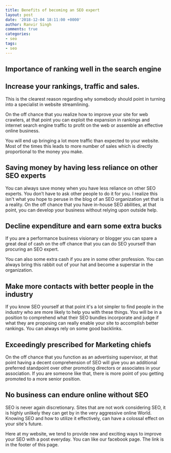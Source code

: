 ```yaml
---
title: Benefits of becoming an SEO expert
layout: post
date: '2018-12-04 18:11:00 +0000'
author: Ranvir Singh
comments: true
categories:
- seo
tags:
- seo
---
```


## Importance of ranking well in the search engine

## Increase your rankings, traffic and sales.

This is the clearest reason regarding why somebody should point in turning into a specialist in website streamlining.

On the off chance that you realize how to improve your site for web crawlers, at that point you can exploit the expansion in rankings and internet search engine traffic to profit on the web or assemble an effective online business.

You will end up bringing a lot more traffic than expected to your website. Most of the times this leads to more number of sales which is directly proportional to the money you make.

## Saving money by having less reliance on other SEO experts

You can always save money when you have less reliance on other SEO experts. You don’t have to ask other people to do it for you. I realize this isn't what you hope to peruse in the blog of an SEO organization yet that is a reality. On the off chance that you have in-house SEO abilities, at that point, you can develop your business without relying upon outside help.

## Decline expenditure and earn some extra bucks

If you are a performance business visionary or blogger you can spare a great deal of cash on the off chance that you can do SEO yourself than procuring an SEO expert.

You can also some extra cash if you are in some other profession. You can always bring this rabbit out of your hat and become a superstar in the organization.

## Make more contacts with better people in the industry

If you know SEO yourself at that point it's a lot simpler to find people in the industry who are more likely to help you with these things. You will be in a position to comprehend what their SEO bundles incorporate and judge if what they are proposing can really enable your site to accomplish better rankings. You can always rely on some good backlinks.

## Exceedingly prescribed for Marketing chiefs

On the off chance that you function as an advertising supervisor, at that point having a decent comprehension of SEO will give you an additional preferred standpoint over other promoting directors or associates in your association. If you are someone like that, there is more point of you getting promoted to a more senior position.

## No business can endure online without SEO

SEO is never again discretionary. Sites that are not work considering SEO, it is highly unlikely they can get by in the very aggressive online World. Knowing SEO and how to utilize it effectively, can have a colossal effect on your site's future.

Here at my website, we tend to provide new and exciting ways to improve your SEO with a post everyday. You can like our facebook page. The link is in the footer of this page.